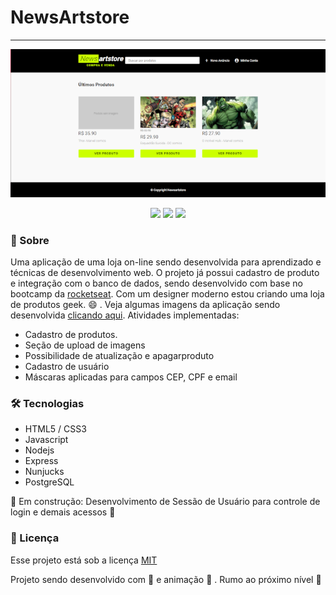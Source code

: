 # NewsArtstore

---

<p align="center">  
  <img src="https://raw.githubusercontent.com/wevdiaz/NewsArtstore/main/imgs_app/home_page.png" alt="imagem ilustrativa da aplicação">
</p>

<p align="center">
 
 <a>
    <img src="https://img.shields.io/github/license/wevdiaz/NewsArtstore?color=%23CCFF00">
 </a>
 
  <a>
    <img src="https://img.shields.io/github/repo-size/wevdiaz/NewsArtstore?color=%23CCFF00">
  </a>
  
   <a>
    <img src="https://img.shields.io/github/languages/count/wevdiaz/NewsArtstore?color=%23CCFF00">
   </a>
   
   
   
</p>

### :speech_balloon: Sobre

Uma aplicação de uma loja on-line sendo desenvolvida para  aprendizado e técnicas de desenvolvimento web. O projeto já possui cadastro de produto e integração com o banco de dados, sendo desenvolvido com base no bootcamp da [rocketseat](https://rocketseat.com.br). Com um designer moderno estou criando uma loja de produtos geek. :smile: . Veja algumas imagens da aplicação sendo desenvolvida [clicando aqui](https://github.com/wevdiaz/NewsArtstore/tree/main/imgs_app). Atividades implementadas:

* Cadastro de produtos.
* Seção de upload de imagens
* Possibilidade de atualização e apagarproduto
* Cadastro de usuário
* Máscaras aplicadas para campos CEP, CPF e email

 
 
### :hammer_and_wrench: Tecnologias

* HTML5 / CSS3
* Javascript
* Nodejs
* Express
* Nunjucks
* PostgreSQL


:construction: Em construção: Desenvolvimento de Sessão de Usuário para controle de login e demais acessos  :construction:

### :scroll: Licença

Esse projeto está sob a licença [MIT](https://github.com/wevdiaz/NewsArtstore/blob/main/LICENSE)

Projeto sendo desenvolvido com :blue_heart: e animação  :star_struck: . Rumo ao próximo nível :rocket:
